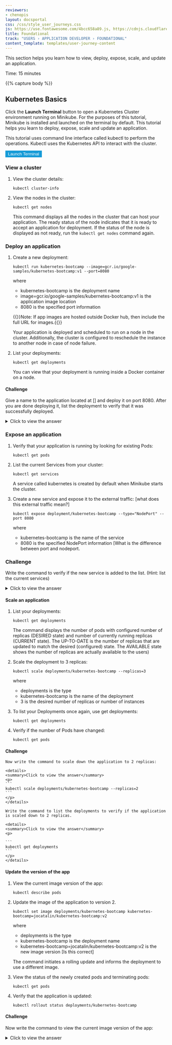 ```yaml
---
reviewers:
- chenopis
layout: docsportal
css: /css/style_user_journeys.css
js: https://use.fontawesome.com/4bcc658a89.js, https://cdnjs.cloudflare.com/ajax/libs/prefixfree/1.0.7/prefixfree.min.js
title: Foundational
track: "USERS › APPLICATION DEVELOPER › FOUNDATIONAL"
content_template: templates/user-journey-content
---
```


  This section helps you learn how to view, deploy, expose, scale, and update an application.

  Time: 15 minutes

{{% capture body %}}
## Kubernetes Basics

Click the **Launch Terminal** button to open a Kubernetes Cluster environment running on Minikube. <!---
information about minikube on hover-
Minikube is a lightweight Kubernetes implementation that deploys a simple cluster containing only one node.
--> For the purposes of this tutorial, Minikube is installed and launched on the terminal by default. This tutorial helps you learn to deploy, expose, scale and update an application.

This tutorial uses command line interface called kubectl to perform the operations. Kubectl uses the Kubernetes API to interact with the cluster.

<div id="my-panel" data-katacoda-ondemand="true" data-katacoda-env="minikube" data-katacoda-command="minikube version; minikube start" data-katacoda-ui="panel"></div>
<script src="https://katacoda.com/embed.js"></script>
<button style="color:#ffffff; background-color: #169bd7; border:2px solid #169bd7" onclick="window.katacoda.init(); this.disabled=true;">Launch Terminal</button>


### View a cluster


1. View the cluster details:

    ```
    kubectl cluster-info
    ```

2. View the nodes in the cluster:

    ```
    kubectl get nodes
    ```

    This command displays all the nodes in the cluster that can host your application. The ready status of the node indicates that it is ready to accept an application for deployment. If the status of the node is displayed as not ready, run the ```kubectl get nodes``` command again.

### Deploy an application

1. Create a new deployment:

    ```
    kubectl run kubernetes-bootcamp --image=gcr.io/google-samples/kubernetes-bootcamp:v1 --port=8080
    ```

    where
    * kubernetes-bootcamp is the deployment name
    * image=gcr.io/google-samples/kubernetes-bootcamp:v1 is the application image location
    * 8080 is the specified port information

    {{<note>}}Note: If app images are hosted outside Docker hub, then include the full URL for images.{{</note>}}

    Your application is deployed and scheduled to run on a node in the cluster. Additionally, the cluster is configured to reschedule the instance to another node in case of node failure.

2. List your deployments:

    ```
    kubectl get deployments
    ```

    You can view that your deployment is running inside a Docker container on a node.

#### Challenge

  Give a name to the application located at [] and deploy it on port 8080. After you are done deploying it, list the deployment to verify that it was successfully deployed.
  <details>
  <summary>Click to view the answer</summary>
  <p>
  ```
  kubectl run <kubernetes-bootcamp> <--image=gcr.io/google-samples/kubernetes-bootcamp:v1> --port=8080
  ```
  </p>

</details>

### Expose an application


1. Verify that your application is running by looking for existing Pods:

    ```
    kubectl get pods
    ```

2. List the current Services from your cluster:

    ```
    kubectl get services
    ```

    A service called kubernetes is created by default when Minikube starts the cluster.

3. Create a new service and expose it to the external traffic: [what does this external traffic mean?]

    ```
    kubectl expose deployment/kubernetes-bootcamp --type="NodePort" --port 8080
    ```
    where

    * kubernetes-bootcamp is the name of the service
    * 8080 is the specified NodePort information [What is the difference between port and nodeport. <!---do I need to explain it here, since the number example commands are using is the same and it might cause confusion]-->


### Challenge

Write the command to verify if the new service is added to the list. (Hint: list the current services)

<details>
  <summary>Click to view the answer</summary>
  <p>
  ```
  kubectl get services
  ```
  </p>

</details>


#### Scale an application

1. List your deployments:

    ```
    kubectl get deployments
    ```

    The command displays the number of pods with configured number of replicas (DESIRED state) and number of currently running replicas (CURRENT state). The UP-TO-DATE is the number of replicas that are updated to match the desired (configured) state. The AVAILABLE state shows the number of replicas are actually available to the users)

2. Scale the deployment to 3 replicas:

    ```
    kubectl scale deployments/kubernetes-bootcamp --replicas=3
    ```

    where
    * deployments is the type
    * kubernetes-bootcamp is the name of the deployment
    * 3 is the desired number of replicas or number of instances



3. To list your Deployments once again, use get deployments:

    ```
    kubectl get deployments
    ```

4. Verify if the number of Pods have changed:

    ```
    kubectl get pods
    ```

#### Challenge

    Now write the command to scale down the application to 2 replicas:

    <details>
    <summary>Click to view the answer</summary>
    <p>
    ```
    kubectl scale deployments/kubernetes-bootcamp --replicas=2
    ```
    </p>
    </details>

    Write the command to list the deployments to verify if the application is scaled down to 2 replicas.

    <details>
    <summary>Click to view the answer</summary>
    <p>

    ```
    kubectl get deployments
    ```
    </p>
    </details>


#### Update the version of the app


  1. View the current image version of the app:

      ```
      kubectl describe pods
      ```

  2. Update the image of the application to version 2.

      ```
      kubectl set image deployments/kubernetes-bootcamp kubernetes-bootcamp=jocatalin/kubernetes-bootcamp:v2
      ```
      where
      * deployments is the type
      * kubernetes-bootcamp is the deployment name
      * kubernetes-bootcamp=jocatalin/kubernetes-bootcamp:v2 is the new image version [Is this correct]

      The command initiates a rolling update and informs the deployment to use a different image.

  3. View the status of the newly created pods and terminating pods:

      ```
      kubectl get pods
      ```

4. Verify that the application is updated:

      ```
      kubectl rollout status deployments/kubernetes-bootcamp
      ```

#### Challenge

Now write the command to view the current image version of the app:


<details>
  <summary>Click to view the answer</summary>
  <p>
  ```
  kubectl describe pods
  ```
  </p>
  </details>
